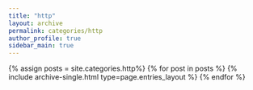 ```yaml
---
title: "http"
layout: archive
permalink: categories/http
author_profile: true
sidebar_main: true
---
```




{% assign posts = site.categories.http%}
{% for post in posts %} {% include archive-single.html type=page.entries_layout %} {% endfor %}

